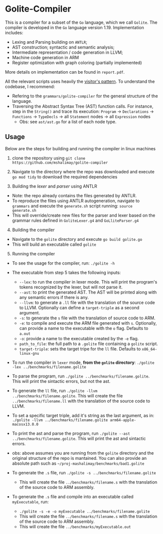 # Golite-Compiler
This is a compiler for a subset of the `Go` language, which we call `Golite`. The compiler is developed in the `Go` language version 1.19.
Implementation includes:
- Lexing and Parsing building on `ANTLR`;
- AST construction; syntactic and semantic analysis;
- Intermediate representation / code generation in LLVM;
- Machine code generation in ARM
- Register optimization with graph coloring (partially implemented)


More details on implementation can be found in `report.pdf`.

All the relevant scripts uses heavily the [visitor's pattern]([url](https://en.wikipedia.org/wiki/Visitor_pattern)). To understand the codebase, I recommend:
- Refering to the `grammars/golite-compiler` for the general structure of the language.
- Traversing the Abstract Syntax Tree (AST) function calls. For instance, step in the `String()` and trace its execution: `Program` -> `Declarations` -> `Functions` -> `TypeDecls` -> all `Statement` nodes ->  all `Expression` nodes
   - Obs: see `ast/ast.go` for a list of each node type.

## Usage
Below are the steps for building and running the compiler in linux machines 

1) clone the repository using 
`git clone https://github.com/mshalimay/golite-compiler`

2) Navigate to the directory where the repo was downloaded and execute `go mod tidy` to download the required dependencies

3) Building the *lexer* and *parser* using ANTLR

- Note: the repo already contains the files generated by ANTLR. 
- To reproduce the files using ANTLR autogeneration, navigate to `grammars` and execute the `generate.sh` script running: `source generate.sh`
- This will override/create new files for the parser and lexer based on the grammar rules defined in `GoliteLexer.g4` and `GoLliteParser.g4`

4) Building the compiler

- Navigate to the `golite` directory and execute `go build golite.go`
- This will build an executable called `golite`

5) Running the compiler

- To see the usage for the compiler, run: `./golite -h`

- The executable from step 5 takes the following inputs:
  - `--lex`: to run the compiler in lexer mode. This will print the program's tokens recognized by the lexer, but will not parse it.
  - `--ast`: to print the generated AST. The AST will be printed along with any semantic errors if there is any.
  - `--llvm`: to generate a `.ll` file with the translation of the source code to LLVM. Optionally can define a `target-triple` as a second argument.
  - `-s`: to generate the `s` file with the translation of source code to ARM. 
  - `-e`: to compile and execute the ARM file generated with `s`. Optionally, can provide a name to the executable with the `o` flag. Defaults to `a.out`
  - `-o`: provide a name to the executable created by the `-e` flag.
  - `path_to_file`: the full path to a `.golite` file containing a `golite` script.
  - `target-triple`: sets the target tripe for the `ll` file. Defaults to `x86_64-linux-gnu`

- To run the compiler in `lexer` mode, **from the `golite` directory**: `./golite -lex ../benchmarks/filename.golite`

- To parse the program, run `./golite ../benchmarks/filename.golite`. This will print the sintactic errors, but not the ast.

- To generate the `ll` file, run `./golite -llvm ../benchmarks/filename.golite`. This will create the file `../benchmarks/filename.ll` with the translation of the source code to LLVM. 
- To set a specific target triple, add it's string as the last argument, as in: `./golite -llvm ../benchmarks/filename.golite arm64-apple-macosx13.0.0` 

- To print the ast and parse the program, run `./golite --ast ../benchmarks/filename.golite`. This will print the ast and sintactic errors.

- obs: above assumes you are running from the `golite` directory and the original structure of the repo is mantained. You can also provide an absolute path such as `~/proj-mashalimay/benchmarks/bad1.golite`

- To generate the `.s` file, run `./golite -s ../benchmarks/filename.golite`
  - This will create the file `../benchmarks/filename.s` with the translation of the source code to ARM assembly. 

- To generate the `.s` file and compile into an executable called `myExecutable`, run: 
  - `./golite -s -e -o myExecutable ../benchmarks/filename.golite`
  - This will create the file `../benchmarks/filename.s` with the translation of the source code to ARM assembly.
  - This will create the file `../benchmarks/myExecutable.out`
